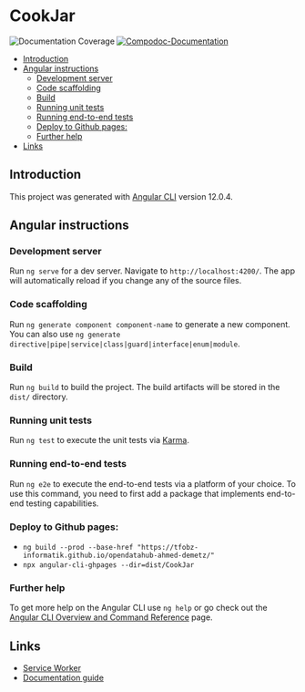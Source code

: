# CookJar
![Documentation Coverage](https://tfobz-informatik.github.io/opendatahub-ahmed-demetz/images/coverage-badge-documentation.svg)
[![Compodoc-Documentation](https://github.com/tfobz-informatik/opendatahub-ahmed-demetz/actions/workflows/compodoc.yml/badge.svg)](https://github.com/tfobz-informatik/opendatahub-ahmed-demetz/actions/workflows/compodoc.yml)

<!-- TOC start -->
- [Introduction](#introduction)
- [Angular instructions](#angular-instructions)
  * [Development server](#development-server)
  * [Code scaffolding](#code-scaffolding)
  * [Build](#build)
  * [Running unit tests](#running-unit-tests)
  * [Running end-to-end tests](#running-end-to-end-tests)
  * [Deploy to Github pages:](#deploy-to-github-pages)
  * [Further help](#further-help)
- [Links](#links)
<!-- TOC end -->

## Introduction
This project was generated with [Angular CLI](https://github.com/angular/angular-cli) version 12.0.4.

## Angular instructions

### Development server
Run `ng serve` for a dev server. Navigate to `http://localhost:4200/`. The app will automatically reload if you change any of the source files.

### Code scaffolding
Run `ng generate component component-name` to generate a new component. You can also use `ng generate directive|pipe|service|class|guard|interface|enum|module`.

### Build
Run `ng build` to build the project. The build artifacts will be stored in the `dist/` directory.

### Running unit tests
Run `ng test` to execute the unit tests via [Karma](https://karma-runner.github.io).

### Running end-to-end tests
Run `ng e2e` to execute the end-to-end tests via a platform of your choice. To use this command, you need to first add a package that implements end-to-end testing capabilities.

### Deploy to Github pages:
- `ng build --prod --base-href "https://tfobz-informatik.github.io/opendatahub-ahmed-demetz/"`
- `npx angular-cli-ghpages --dir=dist/CookJar`

### Further help
To get more help on the Angular CLI use `ng help` or go check out the [Angular CLI Overview and Command Reference](https://angular.io/cli) page.

## Links
- [Service Worker](https://angular.io/guide/service-worker-getting-started)
- [Documentation guide](https://github.com/tfobz-informatik/opendatahub-ahmed-demetz/blob/main/DOCUMENTING.md)
